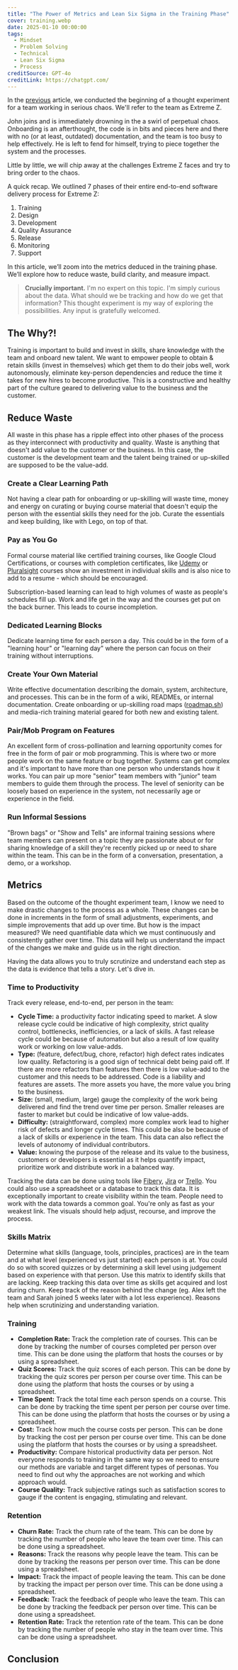 ```yaml
---
title: "The Power of Metrics and Lean Six Sigma in the Training Phase"
cover: training.webp
date: 2025-01-10 00:00:00
tags:
  - Mindset
  - Problem Solving
  - Technical
  - Lean Six Sigma
  - Process
creditSource: GPT-4o
creditLink: https://chatgpt.com/
---
```


In the [previous](/blog/optimizing-software-delivery-the-power-of-metrics-and-lean-six-sigma/) article, we conducted the beginning of a thought experiment for a team working in serious chaos. We'll refer to the team as Extreme Z.

John joins and is immediately drowning in the a swirl of perpetual chaos. Onboarding is an afterthought, the code is in bits and pieces here and there with no (or at least, outdated) documentation, and the team is too busy to help effectively. He is left to fend for himself, trying to piece together the system and the processes.

Little by little, we will chip away at the challenges Extreme Z faces and try to bring order to the chaos.

A quick recap. We outlined 7 phases of their entire end-to-end software delivery process for Extreme Z:

1. Training
2. Design
3. Development
4. Quality Assurance
5. Release
6. Monitoring
7. Support

In this article, we’ll zoom into the metrics deduced in the training phase. We’ll explore how to reduce waste, build clarity, and measure impact.

> **Crucially important.** I'm no expert on this topic. I'm simply curious about the data. What should we be tracking and how do we get that information? This thought experiment is my way of exploring the possibilities. Any input is gratefully welcomed.

## The Why?!

Training is important to build and invest in skills, share knowledge with the team and onboard new talent.
We want to empower people to obtain & retain skills (invest in themselves) which get them to do their jobs well, work autonomously, eliminate key-person dependencies and reduce the time it takes for new hires to become productive. This is a constructive and healthy part of the culture geared to delivering value to the business and the customer.

## Reduce Waste

All waste in this phase has a ripple effect into other phases of the process as they interconnect with productivity and quality. Waste is anything that doesn't add value to the customer or the business. In this case, the customer is the development team and the talent being trained or up-skilled are supposed to be the value-add.

### Create a Clear Learning Path

Not having a clear path for onboarding or up-skilling will waste time, money and energy on curating or buying course material that doesn't equip the person with the essential skills they need for the job. Curate the essentials and keep building, like with Lego, on top of that.

### Pay as You Go

Formal course material like certified training courses, like Google Cloud Certifications, or courses with completion certificates, like [Udemy](https://www.udemy.com) or [Pluralsight](https://pluralsight.com) courses show an investment in individual skills and is also nice to add to a resume - which should be encouraged.

Subscription-based learning can lead to high volumes of waste as people's schedules fill up. Work and life get in the way and the courses get put on the back burner. This leads to course incompletion.

### Dedicated Learning Blocks

Dedicate learning time for each person a day. This could be in the form of a "learning hour" or "learning day" where the person can focus on their training without interruptions.

### Create Your Own Material

Write effective documentation describing the domain, system, architecture, and processes. This can be in the form of a wiki, READMEs, or internal documentation. Create onboarding or up-skilling road maps ([roadmap.sh](https://roadmap.sh)) and media-rich training material geared for both new and existing talent.

### Pair/Mob Program on Features

An excellent form of cross-pollination and learning opportunity comes for free in the form of pair or mob programming. This is where two or more people work on the same feature or bug together. Systems can get complex and it's important to have more than one person who understands how it works. You can pair up more "senior" team members with "junior" team members to guide them through the process. The level of seniority can be loosely based on experience in the system, not necessarily age or experience in the field.

### Run Informal Sessions

"Brown bags" or "Show and Tells" are informal training sessions where team members can present on a topic they are passionate about or for sharing knowledge of a skill they're recently picked up or need to share within the team. This can be in the form of a conversation, presentation, a demo, or a workshop.


## Metrics

Based on the outcome of the thought experiment team, I know we need to make drastic changes to the process as a whole. These changes can be done in increments in the form of small adjustments, experiments, and simple improvements that add up over time. But how is the impact measured? We need quantifiable data which we must continuously and consistently gather over time. This data will help us understand the impact of the changes we make and guide us in the right direction.

Having the data allows you to truly scrutinize and understand each step as the data is evidence that tells a story. Let's dive in.

### Time to Productivity

Track every release, end-to-end, per person in the team:

- **Cycle Time:** a productivity factor indicating speed to market. A slow release cycle could be indicative of high complexity, strict quality control, bottlenecks, inefficiencies, or a lack of skills. A fast release cycle could be because of automation but also a result of low quality work or working on low value-adds.
- **Type:** (feature, defect/bug, chore, refactor) high defect rates indicates low quality. Refactoring is a good sign of technical debt being paid off. If there are more refactors than features then there is low value-add to the customer and this needs to be addressed. Code is a liability and features are assets. The more assets you have, the more value you bring to the business.
- **Size:** (small, medium, large) gauge the complexity of the work being delivered and find the trend over time per person. Smaller releases are faster to market but could be indicative of low value-adds.
- **Difficulty:** (straightforward, complex) more complex work lead to higher risk of defects and longer cycle times. This could be also be because of a lack of skills or experience in the team. This data can also reflect the levels of autonomy of individual contributors.
- **Value:** knowing the purpose of the release and its value to the business, customers or developers is essential as it helps quantify impact, prioritize work and distribute work in a balanced way.

Tracking the data can be done using tools like [Fibery](https://fibery.io/), [Jira](https://www.atlassian.com/software/jira) or [Trello](https://trello.com). You could also use a spreadsheet or a database to track this data. It is exceptionally important to create visibility within the team. People need to work with the data towards a common goal. You're only as fast as your weakest link. The visuals should help adjust, recourse, and improve the process.

### Skills Matrix

Determine what skills (language, tools, principles, practices) are in the team and at what level (experienced vs just started) each person is at. You could do so with scored quizzes or by determining a skill level using judgement based on experience with that person. Use this matrix to identify skills that are lacking. Keep tracking this data over time as skills get acquired and lost during churn. Keep track of the reason behind the change (eg. Alex left the team and Sarah joined 5 weeks later with a lot less experience). Reasons help when scrutinizing and understanding variation.

### Training

- **Completion Rate:** Track the completion rate of courses. This can be done by tracking the number of courses completed per person over time. This can be done using the platform that hosts the courses or by using a spreadsheet.
- **Quiz Scores:** Track the quiz scores of each person. This can be done by tracking the quiz scores per person per course over time. This can be done using the platform that hosts the courses or by using a spreadsheet.
- **Time Spent:** Track the total time each person spends on a course. This can be done by tracking the time spent per person per course over time. This can be done using the platform that hosts the courses or by using a spreadsheet.
- **Cost:** Track how much the course costs per person. This can be done by tracking the cost per person per course over time. This can be done using the platform that hosts the courses or by using a spreadsheet.
- **Productivity:** Compare historical productivity data per person. Not everyone responds to training in the same way so we need to ensure our methods are variable and target different types of personas. You need to find out why the approaches are not working and which approach would.
- **Course Quality:** Track subjective ratings such as satisfaction scores to gauge if the content is engaging, stimulating and relevant.

### Retention

- **Churn Rate:** Track the churn rate of the team. This can be done by tracking the number of people who leave the team over time. This can be done using a spreadsheet.
- **Reasons:** Track the reasons why people leave the team. This can be done by tracking the reasons per person over time. This can be done using a spreadsheet.
- **Impact:** Track the impact of people leaving the team. This can be done by tracking the impact per person over time. This can be done using a spreadsheet.
- **Feedback:** Track the feedback of people who leave the team. This can be done by tracking the feedback per person over time. This can be done using a spreadsheet.
- **Retention Rate:** Track the retention rate of the team. This can be done by tracking the number of people who stay in the team over time. This can be done using a spreadsheet.

## Conclusion

